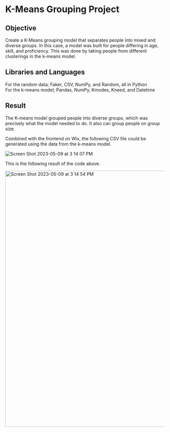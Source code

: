 # K-Means Grouping Project

<h2> Objective </h2>
Create a K-Means grouping model that separates people into mixed and diverse groups. In this case, a model was built for people differing in age, skill, and proficiency. This was done by taking people from different clusterings in the k-means model. 

<h2> Libraries and Languages </h2>

For the random data; Faker, CSV, NumPy, and Random, all in Python <br/>
For the k-means model; Pandas, NumPy, Kmodes, Kneed, and Datetime

<h2> Result </h2>
The K-means model grouped people into diverse groups, which was precisely what the model needed to do. It also can group people on group size. 

Combined with the frontend on Wix, the following CSV file could be generated using the data from the k-means model. 

![Screen Shot 2023-05-09 at 3 14 07 PM](https://github.com/ethanwongca/K-MeansGrouping/assets/87055387/6a3b9a8f-bd05-4f32-9884-43f15a213cc2)

This is the following result of the code above. 

<img width="809" alt="Screen Shot 2023-05-09 at 3 14 54 PM" src="https://github.com/ethanwongca/K-MeansGrouping/assets/87055387/e090f89c-4c7d-4d61-9f93-0a6df58b91c4">
